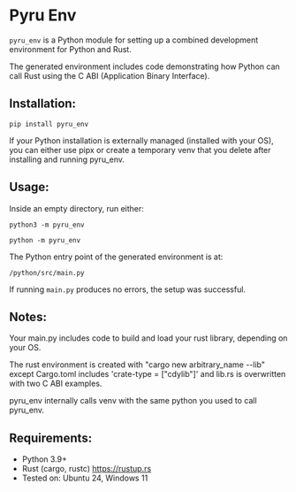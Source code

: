 # Pyru Env

`pyru_env` is a Python module for setting up a combined development environment for Python and Rust.

The generated environment includes code demonstrating how Python can call Rust using the C ABI (Application Binary Interface).

## Installation:
`pip install pyru_env`

If your Python installation is externally managed (installed with your OS), you can either use pipx or create a temporary venv that you delete after installing and running pyru_env.

## Usage:
Inside an empty directory, run either:

`python3 -m pyru_env` 

`python -m pyru_env`

The Python entry point of the generated environment is at:

`/python/src/main.py`

If running `main.py` produces no errors, the setup was successful.

## Notes:

Your main.py includes code to build and load your rust library, depending on your OS.

The rust environment is created with "cargo new arbitrary_name --lib" except Cargo.toml includes 'crate-type = ["cdylib"]' and lib.rs is overwritten with two C ABI examples.

pyru_env internally calls venv with the same python you used to call pyru_env.

## Requirements:

* Python 3.9+
* Rust (cargo, rustc) https://rustup.rs
* Tested on: Ubuntu 24, Windows 11